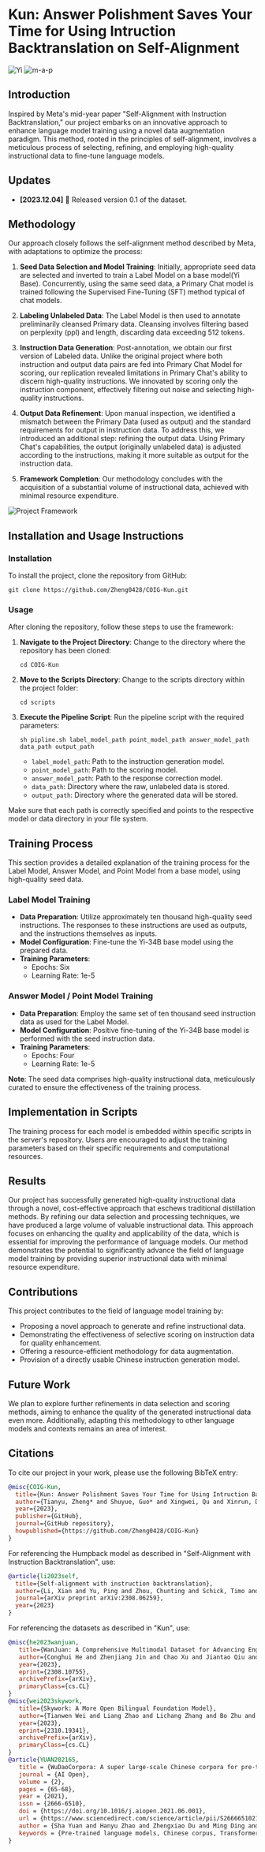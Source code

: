 # Kun: Answer Polishment Saves Your Time for Using Intruction Backtranslation on Self-Alignment
![Yi](Yi.svg)
![m-a-p](m-a-p.webp)
## Introduction

Inspired by Meta's mid-year paper "Self-Alignment with Instruction Backtranslation," our project embarks on an innovative approach to enhance language model training using a novel data augmentation paradigm. This method, rooted in the principles of self-alignment, involves a meticulous process of selecting, refining, and employing high-quality instructional data to fine-tune language models.

## Updates

- **[2023.12.04]** 🎉 Released version 0.1 of the dataset.

## Methodology

Our approach closely follows the self-alignment method described by Meta, with adaptations to optimize the process:

1. **Seed Data Selection and Model Training**: Initially, appropriate seed data are selected and inverted to train a Label Model on a base model(Yi Base). Concurrently, using the same seed data, a Primary Chat model is trained following the Supervised Fine-Tuning (SFT) method typical of chat models.

3. **Labeling Unlabeled Data**: The Label Model is then used to annotate preliminarily cleansed Primary data. Cleansing involves filtering based on perplexity (ppl) and length, discarding data exceeding 512 tokens.

4. **Instruction Data Generation**: Post-annotation, we obtain our first version of Labeled data. Unlike the original project where both instruction and output data pairs are fed into Primary Chat Model for scoring, our replication revealed limitations in Primary Chat's ability to discern high-quality instructions. We innovated by scoring only the instruction component, effectively filtering out noise and selecting high-quality instructions.

5. **Output Data Refinement**: Upon manual inspection, we identified a mismatch between the Primary Data (used as output) and the standard requirements for output in instruction data. To address this, we introduced an additional step: refining the output data. Using Primary Chat's capabilities, the output (originally unlabeled data) is adjusted according to the instructions, making it more suitable as output for the instruction data.

6. **Framework Completion**: Our methodology concludes with the acquisition of a substantial volume of instructional data, achieved with minimal resource expenditure.


![Project Framework](Kun_white.Jpeg)

## Installation and Usage Instructions

### Installation
To install the project, clone the repository from GitHub:
```
git clone https://github.com/Zheng0428/COIG-Kun.git
```

### Usage
After cloning the repository, follow these steps to use the framework:

1. **Navigate to the Project Directory**:
   Change to the directory where the repository has been cloned:
   ```
   cd COIG-Kun
   ```

2. **Move to the Scripts Directory**:
   Change to the scripts directory within the project folder:
   ```
   cd scripts
   ```

3. **Execute the Pipeline Script**:
   Run the pipeline script with the required parameters:
   ```
   sh pipline.sh label_model_path point_model_path answer_model_path data_path output_path
   ```

   - `label_model_path`: Path to the instruction generation model.
   - `point_model_path`: Path to the scoring model.
   - `answer_model_path`: Path to the response correction model.
   - `data_path`: Directory where the raw, unlabeled data is stored.
   - `output_path`: Directory where the generated data will be stored.

Make sure that each path is correctly specified and points to the respective model or data directory in your file system.

## Training Process

This section provides a detailed explanation of the training process for the Label Model, Answer Model, and Point Model from a base model, using high-quality seed data.

### Label Model Training
- **Data Preparation**: Utilize approximately ten thousand high-quality seed instructions. The responses to these instructions are used as outputs, and the instructions themselves as inputs.
- **Model Configuration**: Fine-tune the Yi-34B base model using the prepared data.
- **Training Parameters**:
  - Epochs: Six
  - Learning Rate: 1e-5

### Answer Model / Point Model Training
- **Data Preparation**: Employ the same set of ten thousand seed instruction data as used for the Label Model.
- **Model Configuration**: Positive fine-tuning of the Yi-34B base model is performed with the seed instruction data.
- **Training Parameters**:
  - Epochs: Four
  - Learning Rate: 1e-5

**Note**: The seed data comprises high-quality instructional data, meticulously curated to ensure the effectiveness of the training process.

## Implementation in Scripts
The training process for each model is embedded within specific scripts in the server's repository. Users are encouraged to adjust the training parameters based on their specific requirements and computational resources.

## Results

Our project has successfully generated high-quality instructional data through a novel, cost-effective approach that eschews traditional distillation methods. By refining our data selection and processing techniques, we have produced a large volume of valuable instructional data. This approach focuses on enhancing the quality and applicability of the data, which is essential for improving the performance of language models. Our method demonstrates the potential to significantly advance the field of language model training by providing superior instructional data with minimal resource expenditure.

## Contributions

This project contributes to the field of language model training by:

- Proposing a novel approach to generate and refine instructional data.
- Demonstrating the effectiveness of selective scoring on instruction data for quality enhancement.
- Offering a resource-efficient methodology for data augmentation.
- Provision of a directly usable Chinese instruction generation model.

## Future Work

We plan to explore further refinements in data selection and scoring methods, aiming to enhance the quality of the generated instructional data even more. Additionally, adapting this methodology to other language models and contexts remains an area of interest.

## Citations

To cite our project in your work, please use the following BibTeX entry:

```bibtex
@misc{COIG-Kun,
  title={Kun: Answer Polishment Saves Your Time for Using Intruction Backtranslation on Self-Alignment},
  author={Tianyu, Zheng* and Shuyue, Guo* and Xingwei, Qu and Xinrun, Du and Wenhu, Chen and Jie, Fu and Wenhao, Huang and Ge, Zhang},
  year={2023},
  publisher={GitHub},
  journal={GitHub repository},
  howpublished={https://github.com/Zheng0428/COIG-Kun}
}
```

For referencing the Humpback model as described in "Self-Alignment with Instruction Backtranslation", use:

```bibtex
@article{li2023self,
  title={Self-alignment with instruction backtranslation},
  author={Li, Xian and Yu, Ping and Zhou, Chunting and Schick, Timo and Zettlemoyer, Luke and Levy, Omer and Weston, Jason and Lewis, Mike},
  journal={arXiv preprint arXiv:2308.06259},
  year={2023}
}
```

For referencing the datasets as described in "Kun", use:

```bibtex
@misc{he2023wanjuan,
   title={WanJuan: A Comprehensive Multimodal Dataset for Advancing English and Chinese Large Models}, 
   author={Conghui He and Zhenjiang Jin and Chao Xu and Jiantao Qiu and Bin Wang and Wei Li and Hang Yan and Jiaqi Wang and Dahua Lin},
   year={2023},
   eprint={2308.10755},
   archivePrefix={arXiv},
   primaryClass={cs.CL}
}
@misc{wei2023skywork,
   title={Skywork: A More Open Bilingual Foundation Model}, 
   author={Tianwen Wei and Liang Zhao and Lichang Zhang and Bo Zhu and Lijie Wang and Haihua Yang and Biye Li and Cheng Cheng and Weiwei Lü and Rui Hu and Chenxia Li and Liu Yang and Xilin Luo and Xuejie Wu and Lunan Liu and Wenjun Cheng and Peng Cheng and Jianhao Zhang and Xiaoyu Zhang and Lei Lin and Xiaokun Wang and Yutuan Ma and Chuanhai Dong and Yanqi Sun and Yifu Chen and Yongyi Peng and Xiaojuan Liang and Shuicheng Yan and Han Fang and Yahui Zhou},
   year={2023},
   eprint={2310.19341},
   archivePrefix={arXiv},
   primaryClass={cs.CL}
}
@article{YUAN202165,
   title = {WuDaoCorpora: A super large-scale Chinese corpora for pre-training language models},
   journal = {AI Open},
   volume = {2},
   pages = {65-68},
   year = {2021},
   issn = {2666-6510},
   doi = {https://doi.org/10.1016/j.aiopen.2021.06.001},
   url = {https://www.sciencedirect.com/science/article/pii/S2666651021000152},
   author = {Sha Yuan and Hanyu Zhao and Zhengxiao Du and Ming Ding and Xiao Liu and Yukuo Cen and Xu Zou and Zhilin Yang and Jie Tang},
   keywords = {Pre-trained language models, Chinese corpus, Transformer-XL},
}
```


